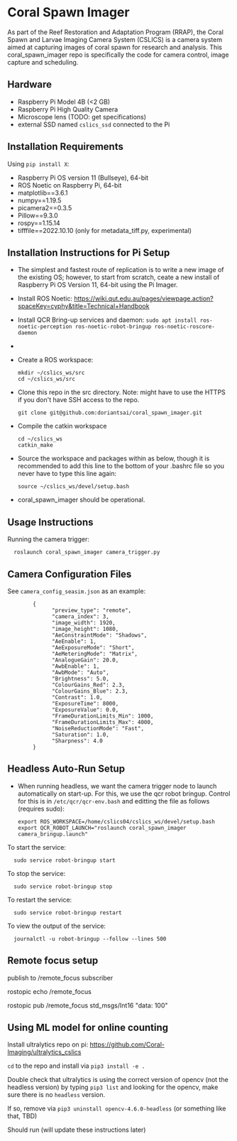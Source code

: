 # Coral Spawn Imager

As part of the Reef Restoration and Adaptation Program (RRAP), the Coral Spawn and Larvae Imaging Camera System (CSLICS) is a camera system aimed at capturing images of coral spawn for research and analysis. This coral_spawn_imager repo is specifically the code for camera control, image capture and scheduling.


## Hardware

- Raspberry Pi Model 4B (<2 GB)
- Raspberry Pi High Quality Camera
- Microscope lens (TODO: get specifications)
- external SSD named `cslics_ssd` connected to the Pi


## Installation Requirements

Using `pip install X`:

- Raspberry Pi OS version 11 (Bullseye), 64-bit
- ROS Noetic on Raspberry Pi, 64-bit
- matplotlib==3.6.1
- numpy==1.19.5
- picamera2==0.3.5
- Pillow==9.3.0
- rospy==1.15.14
- tifffile==2022.10.10 (only for metadata_tiff.py, experimental)


## Installation Instructions for Pi Setup

- The simplest and fastest route of replication is to write a new image of the existing OS; however, to start from scratch, ceate a new install of Raspberry Pi OS Version 11, 64-bit using the Pi Imager.
- Install ROS Noetic: https://wiki.qut.edu.au/pages/viewpage.action?spaceKey=cyphy&title=Technical+Handbook
- Install QCR Bring-up services and daemon: `sudo apt install ros-noetic-perception ros-noetic-robot-bringup ros-noetic-roscore-daemon`
- 


- Create a ROS workspace:

      mkdir ~/cslics_ws/src
      cd ~/cslics_ws/src
 
- Clone this repo in the src directory. Note: might have to use the HTTPS if you don't have SSH access to the repo.

      git clone git@github.com:doriantsai/coral_spawn_imager.git

- Compile the catkin workspace

      cd ~/cslics_ws
      catkin_make

- Source the workspace and packages within as below, though it is recommended to add this line to the bottom of your .bashrc file so you never have to type this line again:

      source ~/cslics_ws/devel/setup.bash

- coral_spawn_imager should be operational. 


## Usage Instructions

Running the camera trigger:

      roslaunch coral_spawn_imager camera_trigger.py


## Camera Configuration Files

See `camera_config_seasim.json` as an example:

            {
                  "preview_type": "remote",
                  "camera_index": 3,
                  "image_width": 1920,
                  "image_height": 1080,
                  "AeConstraintMode": "Shadows",
                  "AeEnable": 1,
                  "AeExposureMode": "Short",
                  "AeMeteringMode": "Matrix",
                  "AnalogueGain": 20.0,
                  "AwbEnable": 1,
                  "AwbMode": "Auto",
                  "Brightness": 5.0,
                  "ColourGains_Red": 2.3,
                  "ColourGains_Blue": 2.3,
                  "Contrast": 1.0,
                  "ExposureTime": 8000,
                  "ExposureValue": 0.0,
                  "FrameDurationLimits_Min": 1000,
                  "FrameDurationLimits_Max": 4000,
                  "NoiseReductionMode": "Fast",
                  "Saturation": 1.0,
                  "Sharpness": 4.0
            }



## Headless Auto-Run Setup

- When running headless, we want the camera trigger node to launch automatically on start-up. For this, we use the qcr robot bringup. Control for this is in `/etc/qcr/qcr-env.bash` and editting the file as follows (requires sudo):

      export ROS_WORKSPACE=/home/cslics04/cslics_ws/devel/setup.bash
      export QCR_ROBOT_LAUNCH="roslaunch coral_spawn_imager camera_bringup.launch"

To start the service:

      sudo service robot-bringup start

To stop the service:

      sudo service robot-bringup stop

To restart the service:

      sudo service robot-bringup restart

To view the output of the service:

      journalctl -u robot-bringup --follow --lines 500


## Remote focus setup

publish to /remote_focus subscriber

rostopic echo /remote_focus

rostopic pub /remote_focus std_msgs/Int16 "data: 100"

## Using ML model for online counting

Install ultralytics repo on pi: https://github.com/Coral-Imaging/ultralytics_cslics

`cd` to the repo and install via `pip3 install -e .`

Double check that ultralytics is using the correct version of opencv (not the headless version) by typing `pip3 list` and looking for the opencv, make sure there is no `headless` version.

If so, remove via `pip3 uninstall opencv-4.6.0-headless` (or something like that, TBD)

Should run (will update these instructions later)

